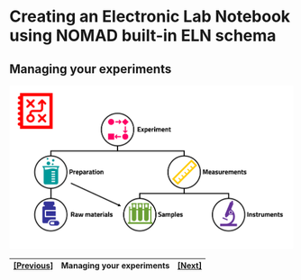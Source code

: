 # Creating an Electronic Lab Notebook using NOMAD built-in ELN schema

## **Managing your experiments**

![Alt text](../images/Overview/4.png)

| [[Previous]](5C_2_Measurement_activity.md) |   Managing your experiments| [[Next]](5D_1_Organizing_your_upload.md)
|------------|-----------|-------|